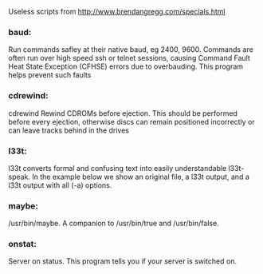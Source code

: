 Useless scripts from http://www.brendangregg.com/specials.html

### baud:
Run commands safley at their native baud, eg 2400, 9600. Commands are often run over high speed ssh or telnet sessions, causing Command Fault Heat State Exception (CFHSE) errors due to overbauding. This program helps prevent such faults

### cdrewind:
cdrewind Rewind CDROMs before ejection. This should be performed before every ejection, otherwise discs can remain positioned incorrectly or can leave tracks behind in the drives

### l33t:
l33t converts formal and confusing text into easily understandable l33t-speak. In the example below we show an original file, a l33t output, and a l33t output with all (-a) options.

### maybe:
/usr/bin/maybe. A companion to /usr/bin/true and /usr/bin/false. 

### onstat:
Server on status. This program tells you if your server is switched on.
